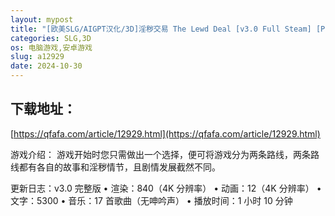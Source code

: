 ```yaml
---
layout: mypost
title: "[欧美SLG/AIGPT汉化/3D]淫秽交易 The Lewd Deal [v3.0 Full Steam] [PC+安卓/4.42G]"
categories: SLG,3D
os: 电脑游戏,安卓游戏
slug: a12929
date: 2024-10-30
---
```


## 下载地址：

[https://qfafa.com/article/12929.html](https://qfafa.com/article/12929.html)

游戏介绍：
游戏开始时您只需做出一个选择，便可将游戏分为两条路线，两条路线都有各自的故事和淫秽情节，且剧情发展截然不同。

更新日志：v3.0 完整版
• 渲染：840（4K 分辨率）
• 动画：12（4K 分辨率）
• 文字：5300
• 音乐：17 首歌曲（无呻吟声）
• 播放时间：1 小时 10 分钟